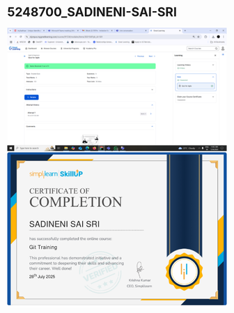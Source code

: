 # 5248700_SADINENI-SAI-SRI
![alt text](https://github.com/sadinenisaisri/5248700_SADINENI-SAI-SRI/blob/2fb38b42e11cda12d8437b7641c7695f296bf086/SDLC/GREAT%20LEARNING.png)
![alt text](https://github.com/sadinenisaisri/5248700_SADINENI-SAI-SRI/blob/5fca0bd7b540acc674672b943e2bce9795d415b6/GIT/GIT%20TRAINING.png)
